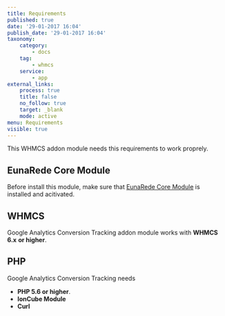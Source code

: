 ```yaml
---
title: Requirements
published: true
date: '29-01-2017 16:04'
publish_date: '29-01-2017 16:04'
taxonomy:
    category:
        - docs
    tag:
        - whmcs
    service:
        - app
external_links:
    process: true
    title: false
    no_follow: true
    target: _blank
    mode: active
menu: Requirements
visible: true
---
```


This WHMCS addon module needs this requirements to work proprely.

## EunaRede Core Module

Before install this module, make sure that [EunaRede Core Module](/whmcs-gtm/installing-eunarede-core-module) is installed and acitivated.

## WHMCS

Google Analytics Conversion Tracking addon module works with **WHMCS 6.x** **or higher**.

## PHP

Google Analytics Conversion Tracking needs 

* **PHP 5.6 or higher**.
* **IonCube Module**
* **Curl**